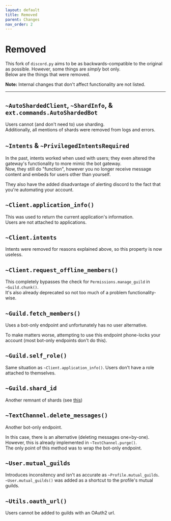 ```yaml
---
layout: default
title: Removed
parent: Changes
nav_order: 2
---
```


# Removed
This fork of `discord.py` aims to be as backwards-compatible to the original as possible. However, some things are *simply* bot only.  
Below are the things that were removed.

**Note:** Internal changes that don't affect functionality are not listed.

--------

## `~AutoShardedClient`, `~ShardInfo`, & `ext.commands.AutoShardedBot`
Users cannot (and don't need to) use sharding.  
Additionally, all mentions of shards were removed from logs and errors.

## `~Intents` & `~PrivilegedIntentsRequired`
In the past, intents worked when used with users; they even altered the gateway's functionality to more mimic the bot gateway.  
Now, they still do "function", however you no longer receive message content and embeds for users other than yourself.

They also have the added disadvantage of alerting discord to the fact that you're automating your account.

## `~Client.application_info()`
This was used to return the current application's information.  
Users are not attached to applications.

## `~Client.intents`
Intents were removed for reasons explained above, so this property is now useless.

## `~Client.request_offline_members()`
This completely bypasses the check for `Permissions.manage_guild` in `~Guild.chunk()`.  
It's also already deprecated so not too much of a problem functionality-wise.

## `~Guild.fetch_members()`
Uses a bot-only endpoint and unfortunately has no user alternative.

To make matters worse, attempting to use this endpoint phone-locks your account (most bot-only endpoints don't do this).

## `~Guild.self_role()`
Same situation as `~Client.application_info()`. Users don't have a role attached to themselves.

## `~Guild.shard_id`
Another remnant of shards (see [this](#autoshardedclient-shardinfo--autoshardedbot))

## `~TextChannel.delete_messages()`
Another bot-only endpoint.

In this case, there is an alternative (deleting messages one=by-one).  
However, this is already implemented in `~TextChannel.purge()`.  
The only point of this method was to wrap the bot-only endpoint.

## `~User.mutual_guilds`
Introduces inconsitency and isn't as accurate as `~Profile.mutual_guilds`.  
`~User.mutual_guilds()` was added as a shortcut to the profile's mutual guilds.

## `~Utils.oauth_url()`
Users cannot be added to guilds with an OAuth2 url.
